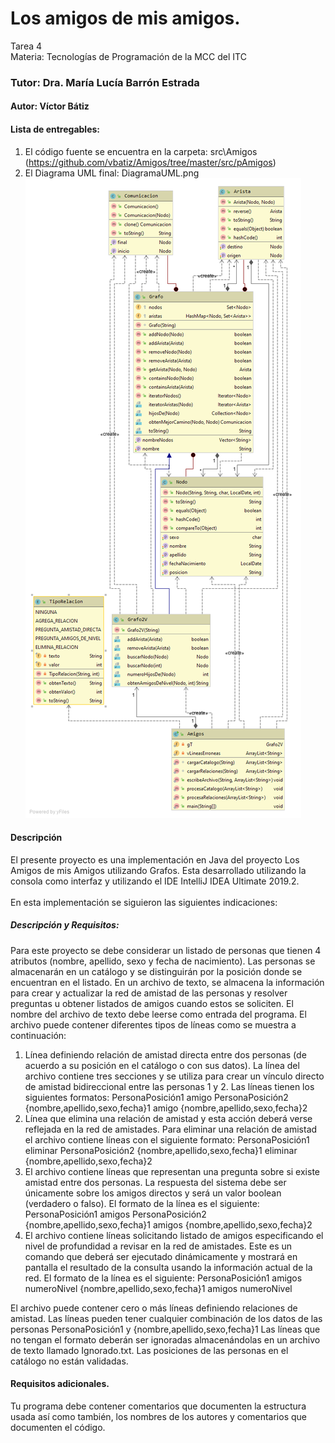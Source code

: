 # Los amigos de mis amigos.
Tarea 4<br>
Materia: Tecnologías de Programación de la MCC del ITC
<br>
### Tutor: Dra. María Lucía Barrón Estrada ##

#### Autor: Víctor Bátiz

#### Lista de entregables:
1. El código fuente se encuentra en la carpeta: src\Amigos (https://github.com/vbatiz/Amigos/tree/master/src/pAmigos)
2. El Diagrama UML final: DiagramaUML.png 
![alt text](https://github.com/vbatiz/Amigos/blob/master/DiagramaUML.png)

#### Descripción
El presente proyecto es una implementación en Java del proyecto Los Amigos de mis Amigos utilizando Grafos. Esta desarrollado utilizando la consola como interfaz y utilizando el IDE IntelliJ IDEA Ultimate 2019.2.
<br><br>
En esta implementación se siguieron las siguientes indicaciones:
##### Descripción y Requisitos:
Para este proyecto se debe considerar un listado de personas que tienen 4 atributos (nombre, apellido, sexo y fecha de nacimiento). Las personas se almacenarán en un catálogo y se distinguirán por la posición donde se encuentran en el listado. En un archivo de texto, se almacena la información para crear y actualizar la red de amistad de las personas y resolver preguntas u obtener listados de amigos cuando estos se soliciten.
El nombre del archivo de texto debe leerse como entrada del programa. El archivo puede contener diferentes tipos de líneas como se muestra a continuación:
1. Línea definiendo relación de amistad directa entre dos personas (de acuerdo a su posición en el catálogo o con sus datos). La línea del archivo contiene tres secciones y se utiliza para crear un vínculo directo de amistad bidireccional entre las personas 1 y 2. Las líneas tienen los siguientes formatos:
PersonaPosición1 amigo PersonaPosición2
{nombre,apellido,sexo,fecha}1 amigo {nombre,apellido,sexo,fecha}2
2. Línea que elimina una relación de amistad y esta acción deberá verse reflejada en la red de amistades. Para eliminar una relación de amistad el archivo contiene líneas con el siguiente formato:
PersonaPosición1 eliminar PersonaPosición2
{nombre,apellido,sexo,fecha}1 eliminar {nombre,apellido,sexo,fecha}2
3. El archivo contiene líneas que representan una pregunta sobre si existe amistad entre dos personas. La respuesta del sistema debe ser únicamente sobre los amigos directos y será un valor boolean (verdadero o falso). El formato de la línea es el siguiente:
PersonaPosición1 amigos PersonaPosición2
{nombre,apellido,sexo,fecha}1 amigos {nombre,apellido,sexo,fecha}2
4. El archivo contiene líneas solicitando listado de amigos especificando el nivel de profundidad a revisar en la red de amistades. Este es un comando que deberá ser ejecutado dinámicamente y mostrará en pantalla el resultado de la consulta usando la información actual de la red. El formato de la línea es el siguiente:
PersonaPosición1 amigos numeroNivel
{nombre,apellido,sexo,fecha}1 amigos numeroNivel

El archivo puede contener cero o más líneas definiendo relaciones de amistad.
Las líneas pueden tener cualquier combinación de los datos de las personas PersonaPosición1 y {nombre,apellido,sexo,fecha}1
Las líneas que no tengan el formato deberán ser ignoradas almacenándolas en un archivo de texto llamado Ignorado.txt.
Las posiciones de las personas en el catálogo no están validadas.

#### Requisitos adicionales.

Tu programa debe contener comentarios que documenten la estructura usada así como también, los nombres de los autores y comentarios que documenten el código.
<br>
